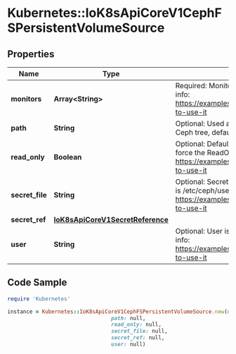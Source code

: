 # Kubernetes::IoK8sApiCoreV1CephFSPersistentVolumeSource

## Properties

Name | Type | Description | Notes
------------ | ------------- | ------------- | -------------
**monitors** | **Array&lt;String&gt;** | Required: Monitors is a collection of Ceph monitors More info: https://examples.k8s.io/volumes/cephfs/README.md#how-to-use-it | 
**path** | **String** | Optional: Used as the mounted root, rather than the full Ceph tree, default is / | [optional] 
**read_only** | **Boolean** | Optional: Defaults to false (read/write). ReadOnly here will force the ReadOnly setting in VolumeMounts. More info: https://examples.k8s.io/volumes/cephfs/README.md#how-to-use-it | [optional] 
**secret_file** | **String** | Optional: SecretFile is the path to key ring for User, default is /etc/ceph/user.secret More info: https://examples.k8s.io/volumes/cephfs/README.md#how-to-use-it | [optional] 
**secret_ref** | [**IoK8sApiCoreV1SecretReference**](IoK8sApiCoreV1SecretReference.md) |  | [optional] 
**user** | **String** | Optional: User is the rados user name, default is admin More info: https://examples.k8s.io/volumes/cephfs/README.md#how-to-use-it | [optional] 

## Code Sample

```ruby
require 'Kubernetes'

instance = Kubernetes::IoK8sApiCoreV1CephFSPersistentVolumeSource.new(monitors: null,
                                 path: null,
                                 read_only: null,
                                 secret_file: null,
                                 secret_ref: null,
                                 user: null)
```


